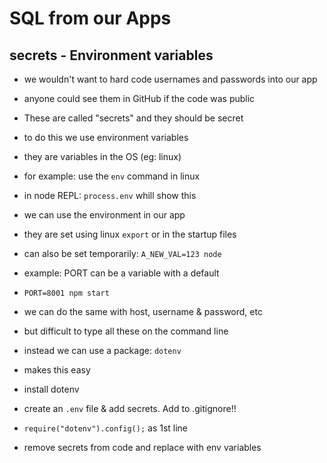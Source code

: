 # SQL from our Apps

## secrets - Environment variables

- we wouldn't want to hard code usernames and passwords into our app
- anyone could see them in GitHub if the code was public
- These are called "secrets" and they should be secret
- to do this we use environment variables
- they are variables in the OS (eg: linux)
- for example:   use the `env` command in linux
- in node REPL:  `process.env`  whill show this
- we can use the environment in our app
- they are set using linux `export` or in the startup files
- can also be set temporarily:   `A_NEW_VAL=123 node`

- example:  PORT can be a variable with a default
- `PORT=8001 npm start`
- we can do the same with host, username & password, etc
- but difficult to type all these on the command line
- instead we can use a package: `dotenv`
- makes this easy

- install dotenv
- create an `.env` file & add secrets.  Add to .gitignore!!
- `require("dotenv").config();`  as 1st line
- remove secrets from code and replace with env variables
